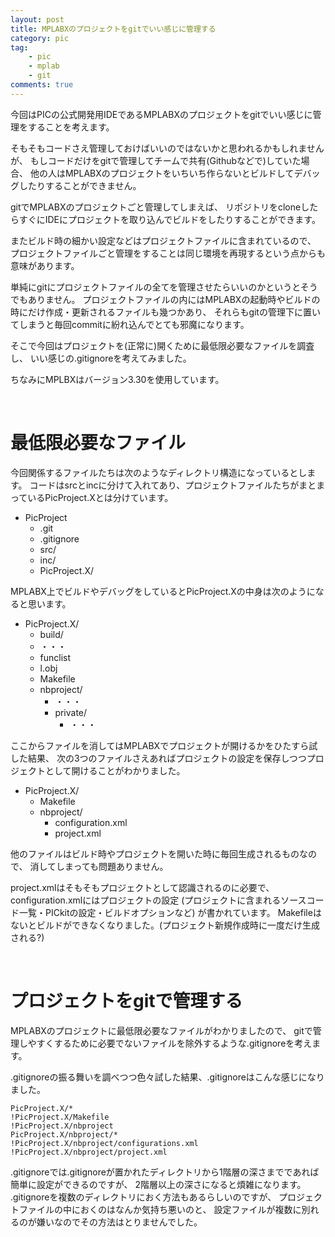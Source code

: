```yaml
---
layout: post
title: MPLABXのプロジェクトをgitでいい感じに管理する
category: pic
tag:
    - pic
    - mplab
    - git
comments: true
---
```


今回はPICの公式開発用IDEであるMPLABXのプロジェクトをgitでいい感じに管理をすることを考えます。

<!-- more -->

そもそもコードさえ管理しておけばいいのではないかと思われるかもしれませんが、
もしコードだけをgitで管理してチームで共有(Githubなどで)していた場合、
他の人はMPLABXのプロジェクトをいちいち作らないとビルドしてデバッグしたりすることができません。

gitでMPLABXのプロジェクトごと管理してしまえば、
リポジトリをcloneしたらすぐにIDEにプロジェクトを取り込んでビルドをしたりすることができます。

またビルド時の細かい設定などはプロジェクトファイルに含まれているので、
プロジェクトファイルごと管理をすることは同じ環境を再現するという点からも意味があります。

単純にgitにプロジェクトファイルの全てを管理させたらいいのかというとそうでもありません。
プロジェクトファイルの内にはMPLABXの起動時やビルドの時にだけ作成・更新されるファイルも幾つかあり、
それらもgitの管理下に置いてしまうと毎回commitに紛れ込んでとても邪魔になります。

そこで今回はプロジェクトを(正常に)開くために最低限必要なファイルを調査し、
いい感じの.gitignoreを考えてみました。

ちなみにMPLBXはバージョン3.30を使用しています。

<br/>

# 最低限必要なファイル
今回関係するファイルたちは次のようなディレクトリ構造になっているとします。
コードはsrcとincに分けて入れてあり、プロジェクトファイルたちがまとまっているPicProject.Xとは分けています。

* PicProject
	* .git
	* .gitignore
	* src/
	* inc/
	* PicProject.X/

MPLABX上でビルドやデバッグをしているとPicProject.Xの中身は次のようになると思います。

* PicProject.X/
	* build/
	* ・・・
	* funclist
	* l.obj
	* Makefile
	* nbproject/
		* ・・・
		* private/
			* ・・・

ここからファイルを消してはMPLABXでプロジェクトが開けるかをひたすら試した結果、
次の3つのファイルさえあればプロジェクトの設定を保存しつつプロジェクトとして開けることがわかりました。

* PicProject.X/
	* Makefile
	* nbproject/
		* configuration.xml
		* project.xml

他のファイルはビルド時やプロジェクトを開いた時に毎回生成されるものなので、
消してしまっても問題ありません。

project.xmlはそもそもプロジェクトとして認識されるのに必要で、
configuration.xmlにはプロジェクトの設定
(プロジェクトに含まれるソースコード一覧・PICkitの設定・ビルドオプションなど)
が書かれています。
Makefileはないとビルドができなくなりました。(プロジェクト新規作成時に一度だけ生成される?)


<br/>

# プロジェクトをgitで管理する
MPLABXのプロジェクトに最低限必要なファイルがわかりましたので、
gitで管理しやすくするために必要でないファイルを除外するような.gitignoreを考えます。

.gitignoreの振る舞いを調べつつ色々試した結果、.gitignoreはこんな感じになりました。

```
PicProject.X/*
!PicProject.X/Makefile
!PicProject.X/nbproject
PicProject.X/nbproject/*
!PicProject.X/nbproject/configurations.xml
!PicProject.X/nbproject/project.xml
```

.gitignoreでは.gitignoreが置かれたディレクトリから1階層の深さまでであれば簡単に設定ができるのですが、
2階層以上の深さになると煩雑になります。
.gitignoreを複数のディレクトリにおく方法もあるらしいのですが、
プロジェクトファイルの中におくのはなんか気持ち悪いのと、
設定ファイルが複数に別れるのが嫌いなのでその方法はとりませんでした。


